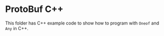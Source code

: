 # ProtoBuf C++

This folder has C++ example code to show how to program with `Oneof` and `Any` in C++.
